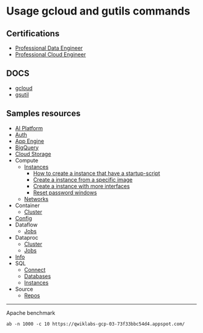 # Usage gcloud and gutils commands

## Certifications

- [Professional Data Engineer](Professional%20Data%20Engineer.md)
- [Professional Cloud Engineer](Professional%20Cloud%20Engineer.md)

## DOCS

- [gcloud](https://cloud.google.com/sdk/gcloud/reference)
- [gsutil](https://cloud.google.com/storage/docs/gsutil)

## Samples resources
- [AI Platform](AI%20Platform/ai-platform.md)
- [Auth](auth.md)
- [App Engine](App/appEngine.md)
- [BigQuery](BigQuery/bigquery.md)
- [Cloud Storage](gsutil/cloud_storage.md)
- Compute
    - [Instances](compute/instances.md)
        - [How to create a instance that have a startup-script](https://github.com/dfrnks/gcloud-usage-examples/blob/main/compute/instances.md#how-to-create-a-instance-that-have-a-startup-script)
        - [Create a instance from a specific image](https://github.com/dfrnks/gcloud-usage-examples/blob/main/compute/instances.md#create-a-instance-from-a-specific-image)
        - [Create a instance with more interfaces](https://github.com/dfrnks/gcloud-usage-examples/blob/main/compute/instances.md#create-a-instance-with-more-interfaces)
        - [Reset password windows](https://github.com/dfrnks/gcloud-usage-examples/blob/main/compute/instances.md#reset-password-windows)
    - [Networks](compute/networks.md)
- Container
    - [Cluster](container/cluster.md)
- [Config](config.md)
- Dataflow
    - [Jobs](dataflow/jobs.md)
- Dataproc
    - [Cluster](dataproc/cluster.md)
    - [Jobs](dataproc/jobs.md)
- [Info](info.md)
- SQL
    - [Connect](sql/connect.md)
    - [Databases](sql/databases.md)
    - [Instances](sql/instances.md)
- Source
    - [Repos](source/repos.md)




----------

Apache benchmark

```
ab -n 1000 -c 10 https://qwiklabs-gcp-03-73f33bbc54d4.appspot.com/
```